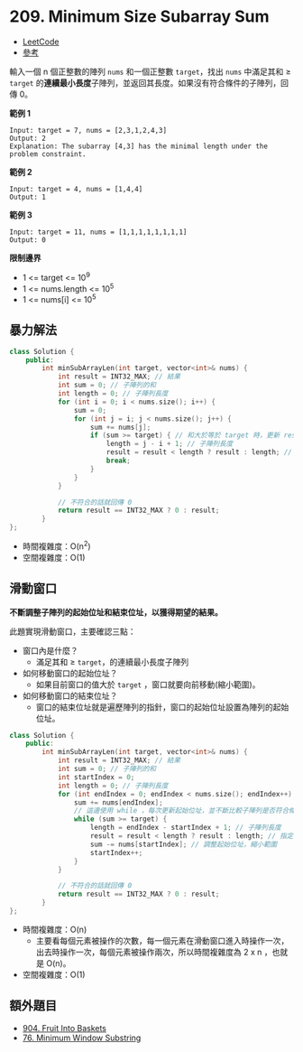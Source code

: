 # 209. Minimum Size Subarray Sum

- [LeetCode](https://leetcode.com/problems/minimum-size-subarray-sum/)
- [參考](https://github.com/youngyangyang04/leetcode-master/blob/master/problems/0209.%E9%95%BF%E5%BA%A6%E6%9C%80%E5%B0%8F%E7%9A%84%E5%AD%90%E6%95%B0%E7%BB%84.md)

輸入一個 n 個正整數的陣列 `nums` 和一個正整數 `target`，找出 `nums` 中滿足其和 ≥ `target` 的**連續最小長度**子陣列，並返回其長度。如果沒有符合條件的子陣列，回傳 0。


**範例 1**
```
Input: target = 7, nums = [2,3,1,2,4,3]
Output: 2
Explanation: The subarray [4,3] has the minimal length under the problem constraint.
```

**範例 2**
```
Input: target = 4, nums = [1,4,4]
Output: 1
```

**範例 3**
```
Input: target = 11, nums = [1,1,1,1,1,1,1,1]
Output: 0
```

**限制邊界**
- 1 <= target <= 10<sup>9</sup>
- 1 <= nums.length <= 10<sup>5</sup>
- 1 <= nums[i] <= 10<sup>5</sup>

## 暴力解法
```cpp
class Solution {
    public:
        int minSubArrayLen(int target, vector<int>& nums) {
            int result = INT32_MAX; // 結果
            int sum = 0; // 子陣列的和
            int length = 0; // 子陣列長度
            for (int i = 0; i < nums.size(); i++) {
                sum = 0;
                for (int j = i; j < nums.size(); j++) {
                    sum += nums[j];
                    if (sum >= target) { // 和大於等於 target 時，更新 result
                        length = j - i + 1; // 子陣列長度
                        result = result < length ? result : length; // 指定最小長度
                        break;
                    }
                }
            }

            // 不符合的話就回傳 0
            return result == INT32_MAX ? 0 : result;
        }
};
```
- 時間複雜度：O(n<sup>2</sup>)
- 空間複雜度：O(1)


## 滑動窗口

**不斷調整子陣列的起始位址和結束位址，以獲得期望的結果。**

此題實現滑動窗口，主要確認三點：
- 窗口內是什麼？
    - 滿足其和 ≥ `target`，的連續最小長度子陣列
- 如何移動窗口的起始位址？
    - 如果目前窗口的值大於 `target` ，窗口就要向前移動(縮小範圍)。
- 如何移動窗口的結束位址？
    - 窗口的結束位址就是遍歷陣列的指針，窗口的起始位址設置為陣列的起始位址。

```cpp
class Solution {
    public:
        int minSubArrayLen(int target, vector<int>& nums) {
            int result = INT32_MAX; // 結果
            int sum = 0; // 子陣列的和
            int startIndex = 0;
            int length = 0; // 子陣列長度
            for (int endIndex = 0; endIndex < nums.size(); endIndex++) {
                sum += nums[endIndex];
                // 這邊使用 while ，每次更新起始位址，並不斷比較子陣列是否符合條件
                while (sum >= target) {
                    length = endIndex - startIndex + 1; // 子陣列長度
                    result = result < length ? result : length; // 指定最小長度
                    sum -= nums[startIndex]; // 調整起始位址，縮小範圍
                    startIndex++;
                }
            }

            // 不符合的話就回傳 0
            return result == INT32_MAX ? 0 : result;
        }
};
```
- 時間複雜度：O(n)
    - 主要看每個元素被操作的次數，每一個元素在滑動窗口進入時操作一次，出去時操作一次，每個元素被操作兩次，所以時間複雜度為 2 x n ，也就是 O(n)。
- 空間複雜度：O(1)

## 額外題目
- [904. Fruit Into Baskets](https://leetcode.com/problems/fruit-into-baskets/)
- [76. Minimum Window Substring](https://leetcode.com/problems/minimum-window-substring/)
